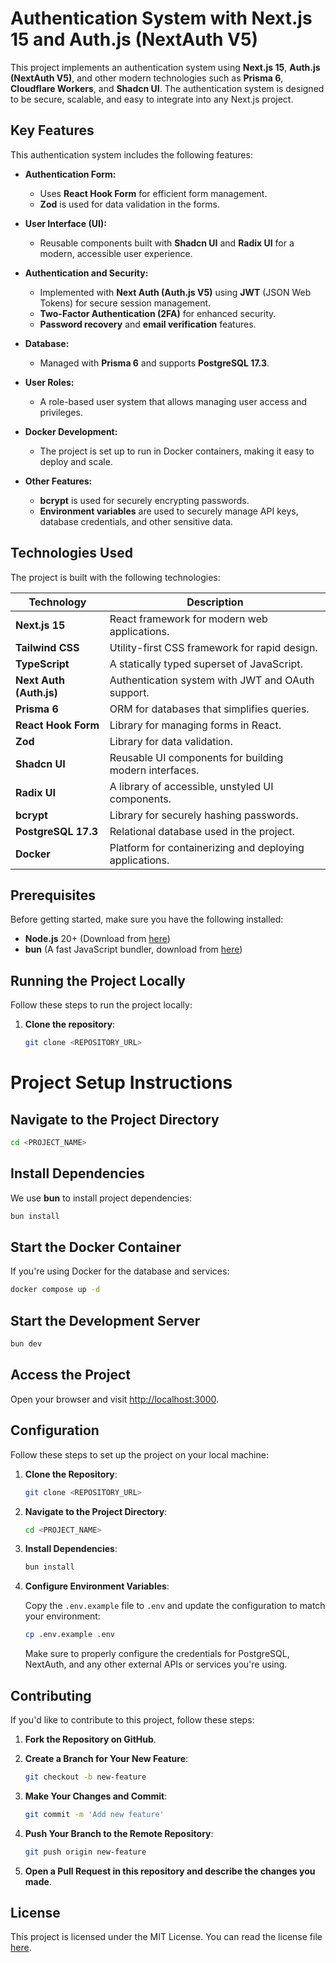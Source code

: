# Authentication System with Next.js 15 and Auth.js (NextAuth V5)

This project implements an authentication system using **Next.js 15**, **Auth.js (NextAuth V5)**, and other modern technologies such as **Prisma 6**, **Cloudflare Workers**, and **Shadcn UI**. The authentication system is designed to be secure, scalable, and easy to integrate into any Next.js project.

## Key Features

This authentication system includes the following features:

- **Authentication Form:**
  - Uses **React Hook Form** for efficient form management.
  - **Zod** is used for data validation in the forms.
- **User Interface (UI):**
  - Reusable components built with **Shadcn UI** and **Radix UI** for a modern, accessible user experience.
- **Authentication and Security:**

  - Implemented with **Next Auth (Auth.js V5)** using **JWT** (JSON Web Tokens) for secure session management.
  - **Two-Factor Authentication (2FA)** for enhanced security.
  - **Password recovery** and **email verification** features.

- **Database:**
  - Managed with **Prisma 6** and supports **PostgreSQL 17.3**.
- **User Roles:**

  - A role-based user system that allows managing user access and privileges.

- **Docker Development:**

  - The project is set up to run in Docker containers, making it easy to deploy and scale.

- **Other Features:**
  - **bcrypt** is used for securely encrypting passwords.
  - **Environment variables** are used to securely manage API keys, database credentials, and other sensitive data.

## Technologies Used

The project is built with the following technologies:

| Technology              | Description                                             |
| ----------------------- | ------------------------------------------------------- |
| **Next.js 15**          | React framework for modern web applications.            |
| **Tailwind CSS**        | Utility-first CSS framework for rapid design.           |
| **TypeScript**          | A statically typed superset of JavaScript.              |
| **Next Auth (Auth.js)** | Authentication system with JWT and OAuth support.       |
| **Prisma 6**            | ORM for databases that simplifies queries.              |
| **React Hook Form**     | Library for managing forms in React.                    |
| **Zod**                 | Library for data validation.                            |
| **Shadcn UI**           | Reusable UI components for building modern interfaces.  |
| **Radix UI**            | A library of accessible, unstyled UI components.        |
| **bcrypt**              | Library for securely hashing passwords.                 |
| **PostgreSQL 17.3**     | Relational database used in the project.                |
| **Docker**              | Platform for containerizing and deploying applications. |

## Prerequisites

Before getting started, make sure you have the following installed:

- **Node.js** 20+ (Download from [here](https://nodejs.org/))
- **bun** (A fast JavaScript bundler, download from [here](https://bun.sh/))

## Running the Project Locally

Follow these steps to run the project locally:

1. **Clone the repository**:
   ```bash
   git clone <REPOSITORY_URL>
   ```

# Project Setup Instructions

## Navigate to the Project Directory

```bash
cd <PROJECT_NAME>
```

## Install Dependencies

We use **bun** to install project dependencies:

```bash
bun install
```

## Start the Docker Container

If you're using Docker for the database and services:

```bash
docker compose up -d
```

## Start the Development Server

```bash
bun dev
```

## Access the Project

Open your browser and visit [http://localhost:3000](http://localhost:3000).

## Configuration

Follow these steps to set up the project on your local machine:

1. **Clone the Repository**:

   ```bash
   git clone <REPOSITORY_URL>
   ```

2. **Navigate to the Project Directory**:

   ```bash
   cd <PROJECT_NAME>
   ```

3. **Install Dependencies**:

   ```bash
   bun install
   ```

4. **Configure Environment Variables**:

   Copy the `.env.example` file to `.env` and update the configuration to match your environment:

   ```bash
   cp .env.example .env
   ```

   Make sure to properly configure the credentials for PostgreSQL, NextAuth, and any other external APIs or services you're using.

## Contributing

If you'd like to contribute to this project, follow these steps:

1. **Fork the Repository on GitHub**.

2. **Create a Branch for Your New Feature**:

   ```bash
   git checkout -b new-feature
   ```

3. **Make Your Changes and Commit**:

   ```bash
   git commit -m 'Add new feature'
   ```

4. **Push Your Branch to the Remote Repository**:

   ```bash
   git push origin new-feature
   ```

5. **Open a Pull Request in this repository and describe the changes you made**.

## License

This project is licensed under the MIT License. You can read the license file [here](LICENSE).
